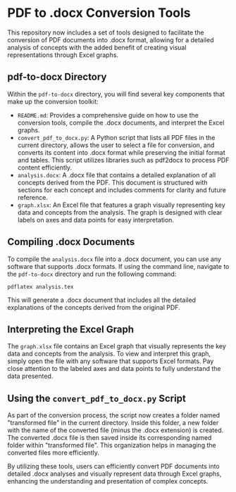 # PDF to .docx Conversion Tools

This repository now includes a set of tools designed to facilitate the conversion of PDF documents into .docx format, allowing for a detailed analysis of concepts with the added benefit of creating visual representations through Excel graphs.

## pdf-to-docx Directory

Within the `pdf-to-docx` directory, you will find several key components that make up the conversion toolkit:

- `README.md`: Provides a comprehensive guide on how to use the conversion tools, compile the .docx documents, and interpret the Excel graphs.
- `convert_pdf_to_docx.py`: A Python script that lists all PDF files in the current directory, allows the user to select a file for conversion, and converts its content into .docx format while preserving the initial format and tables. This script utilizes libraries such as pdf2docx to process PDF content efficiently.
- `analysis.docx`: A .docx file that contains a detailed explanation of all concepts derived from the PDF. This document is structured with sections for each concept and includes comments for clarity and future reference.
- `graph.xlsx`: An Excel file that features a graph visually representing key data and concepts from the analysis. The graph is designed with clear labels on axes and data points for easy interpretation.

## Compiling .docx Documents

To compile the `analysis.docx` file into a .docx document, you can use any software that supports .docx formats. If using the command line, navigate to the `pdf-to-docx` directory and run the following command:

```
pdflatex analysis.tex
```

This will generate a .docx document that includes all the detailed explanations of the concepts derived from the original PDF.

## Interpreting the Excel Graph

The `graph.xlsx` file contains an Excel graph that visually represents the key data and concepts from the analysis. To view and interpret this graph, simply open the file with any software that supports Excel formats. Pay close attention to the labeled axes and data points to fully understand the data presented.

## Using the `convert_pdf_to_docx.py` Script

As part of the conversion process, the script now creates a folder named "transformed file" in the current directory. Inside this folder, a new folder with the name of the converted file (minus the .docx extension) is created. The converted .docx file is then saved inside its corresponding named folder within "transformed file". This organization helps in managing the converted files more efficiently.

By utilizing these tools, users can efficiently convert PDF documents into detailed .docx analyses and visually represent data through Excel graphs, enhancing the understanding and presentation of complex concepts.
